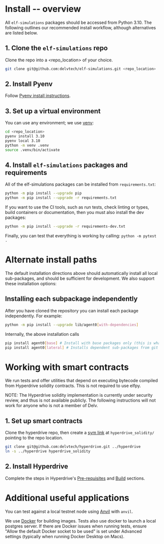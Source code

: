 # Install -- overview

All `elf-simulations` packages should be accessed from Python 3.10.
The following outlines our recommended install workflow, although alternatives are listed below.

## 1. Clone the `elf-simulations` repo

Clone the repo into a <repo_location> of your choice.

```bash
git clone git@github.com:delvtech/elf-simulations.git <repo_location>
```

## 2. Install Pyenv

Follow [Pyenv install instructions](https://github.com/pyenv/pyenv#installation).


## 3. Set up a virtual environment

You can use any environment; we use [venv](https://docs.python.org/3/library/venv.html):

```bash
cd <repo_location>
pyenv install 3.10
pyenv local 3.10
python -m venv .venv
source .venv/bin/activate
```

## 4. Install `elf-simulations` packages and requirements

All of the elf-simulations packages can be installed from `requirements.txt`:

```bash
python -m pip install --upgrade pip
python -m pip install --upgrade -r requirements.txt
```

If you want to use the CI tools, such as run tests, check linting or types, build containers or documentation, then you must also install the dev packages:

```bash
python -m pip install --upgrade -r requirements-dev.txt
```

Finally, you can test that everything is working by calling: `python -m pytest .`

# Alternate install paths

The default installation directions above should automatically install all local sub-packages, and should be sufficient for development.
We also support these installation options:

## Installing each subpackage independently

After you have cloned the repository you can install each package independently.
For example:

```bash
python -m pip install --upgrade lib/agent0[with-dependencies]
```

Internally, the above installation calls

```bash
pip install agent0[base] # Install with base packages only (this is what's called in requirements.txt)
pip install agent0[lateral] # Installs dependent sub-packages from git (e.g., ethpy)
```

# Working with smart contracts

We run tests and offer utilities that depend on executing bytecode compiled from Hyperdrive solidity contracts. This is not required to use elfpy.

NOTE: The Hyperdrive solidity implementation is currently under security review, and thus is not available publicly.
The following instructions will not work for anyone who is not a member of Delv.

## 1. Set up smart contracts

Clone the hyperdrive repo, then create a [sym link](https://en.wikipedia.org/wiki/Symbolic_link#POSIX_and_Unix-like_operating_systems) at `hyperdrive_solidity/` pointing to the repo location.

```bash
git clone git@github.com:delvtech/hyperdrive.git ../hyperdrive
ln -s ../hyperdrive hyperdrive_solidity
```

## 2. Install Hyperdrive

Complete the steps in Hyperdrive's [Pre-requisites](https://github.com/delvtech/hyperdrive#pre-requisites) and [Build](https://github.com/delvtech/hyperdrive#build) sections.

# Additional useful applications

You can test against a local testnet node using [Anvil](https://book.getfoundry.sh/reference/anvil/) with `anvil`.

We use [Docker](docs.docker.com/get-docker) for building images. Tests also use docker to launch a local postgres server.
If there are Docker issues when running tests, ensure "Allow the default Docker socket to be used" is set under Advanced settings (typically when running
Docker Desktop on Macs).
